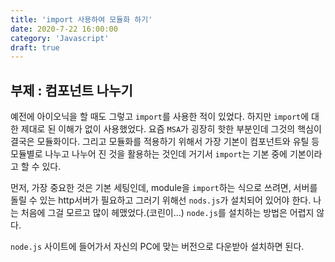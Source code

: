 ```yaml
---
title: 'import 사용하여 모듈화 하기'
date: 2020-7-22 16:00:00
category: 'Javascript'
draft: true
---
```


## 부제 : 컴포넌트 나누기

예전에 아이오닉을 할 때도 그렇고 `import`를 사용한 적이 있었다.
하지만 `import`에 대한 제대로 된 이해가 없이 사용했었다. 요즘 `MSA`가 굉장히 핫한 부분인데 그것의 핵심이 결국은 모듈화이다. 그리고 모듈화를 적용하기 위해서 가장 기본이 컴포넌트와 유틸 등 모듈별로 나누고 나누어 진 것을 활용하는 것인데 거기서 `import`는 기본 중에 기본이라고 할 수 있다.

먼저, 가장 중요한 것은 기본 세팅인데, module을 `import`하는 식으로 쓰려면, 서버를 돌릴 수 있는 http서버가 필요하고 그러기 위해선 `nods.js`가 설치되어 있어야 한다. 나는 처음에 그걸 모르고 많이 헤맸었다.(코린이...) `node.js`를 설치하는 방법은 어렵지 않다.

`node.js` 사이트에 들어가서 자신의 PC에 맞는 버전으로 다운받아 설치하면 된다.
